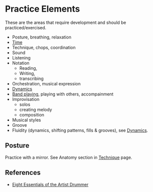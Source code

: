 # Practice Elements

These are the areas that require development and should be practiced/exercised.

- Posture, breathing, relaxation
- [Time](time)
- Technique, chops, coordination
- Sound
- Listening
- Notation
    - Reading,
    - Writing,
    - transcribing
- Orchestration, musical expression
- [Dynamics](dynamics)
- [Band playing](/band/band), playing with others, accompainment
- Improvisation
    - solos
    - creating melody
    - composition
- Musical styles
- Groove
- Fluidity (dynamics, shifting patterns, fills & grooves), see [Dynamics](dynamics).

## Posture

Practice with a mirror. See Anatomy section in [Technique](technique) page.

## References

* [Eight Essentials of the Artist Drummer](https://tigerbill.com/drumlessons/eightessentialsoftheartistdrummer.htm)

